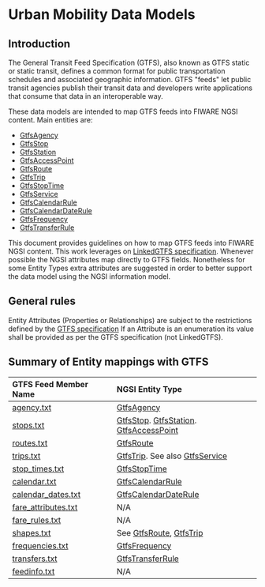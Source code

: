 # Urban Mobility Data Models

## Introduction

The General Transit Feed Specification (GTFS), also known as GTFS static or
static transit, defines a common format for public transportation schedules and
associated geographic information. GTFS "feeds" let public transit agencies
publish their transit data and developers write applications that consume that
data in an interoperable way.

These data models are intended to map GTFS feeds into FIWARE NGSI content. Main
entities are:

-   [GtfsAgency](./GtfsAgency/doc/spec.md)
-   [GtfsStop](./GtfsStop/doc/spec.md)
-   [GtfsStation](./GtfsStation/doc/spec.md)
-   [GtfsAccessPoint](./GtfsAccessPoint/doc/spec.md)
-   [GtfsRoute](./GtfsRoute/doc/spec.md)
-   [GtfsTrip](./GtfsTrip/doc/spec.md)
-   [GtfsStopTime](./GtfsStopTime/doc/spec.md)
-   [GtfsService](./GtfsService/doc/spec.md)
-   [GtfsCalendarRule](./GtfsCalendarRule/doc/spec.md)
-   [GtfsCalendarDateRule](./GtfsCalendarDateRule/doc/spec.md)
-   [GtfsFrequency](./GtfsFrequency/doc/spec.md)
-   [GtfsTransferRule](./GtfsTransferRule/doc/spec.md)

This document provides guidelines on how to map GTFS feeds into FIWARE NGSI
content. This work leverages on
[LinkedGTFS specification](https://github.com/OpenTransport/linked-gtfs/blob/master/spec.md).
Whenever possible the NGSI attributes map directly to GTFS fields. Nonetheless
for some Entity Types extra attributes are suggested in order to better support
the data model using the NGSI information model.

## General rules

Entity Attributes (Properties or Relationships) are subject to the restrictions
defined by the
[GTFS specification](https://developers.google.com/transit/gtfs/reference/#term-definitions)
If an Attribute is an enumeration its value shall be provided as per the GTFS
specification (not LinkedGTFS).

## Summary of Entity mappings with GTFS

| GTFS Feed Member Name                                                                           | NGSI Entity Type                                                                                                                  |
| :---------------------------------------------------------------------------------------------- | :-------------------------------------------------------------------------------------------------------------------------------- |
| [agency.txt](https://developers.google.com/transit/gtfs/reference/#agencytxt)                   | [GtfsAgency](../GtfsAgency/doc/spec.md)                                                                                           |
| [stops.txt](https://developers.google.com/transit/gtfs/reference/#stopstxt)                     | [GtfsStop](../GtfsStop/doc/spec.md). [GtfsStation](../GtfsStation/doc/spec.md). [GtfsAccessPoint](../GtfsAccessPoint/doc/spec.md) |
| [routes.txt](https://developers.google.com/transit/gtfs/reference/#routestxt)                   | [GtfsRoute](../GtfsRoute/doc/spec.md)                                                                                             |
| [trips.txt](https://developers.google.com/transit/gtfs/reference/#tripstxt)                     | [GtfsTrip](../GtfsTrip/doc/spec.md). See also [GtfsService](../GtfsService/doc/spec.md)                                           |
| [stop_times.txt](https://developers.google.com/transit/gtfs/reference/#stop_timestxt)           | [GtfsStopTime](../GtfsStopTime/doc/spec.md)                                                                                       |
| [calendar.txt](https://developers.google.com/transit/gtfs/reference/#calendartxt)               | [GtfsCalendarRule](../GtfsCalendarRule/doc/spec.md)                                                                               |
| [calendar_dates.txt](https://developers.google.com/transit/gtfs/reference/#calendar_datestxt)   | [GtfsCalendarDateRule](../GtfsCalendarDateRule/doc/spec.md)                                                                       |
| [fare_attributes.txt](https://developers.google.com/transit/gtfs/reference/#fare_attributestxt) | N/A                                                                                                                               |
| [fare_rules.txt](https://developers.google.com/transit/gtfs/reference/#fare_rulestxt)           | N/A                                                                                                                               |
| [shapes.txt](https://developers.google.com/transit/gtfs/reference/#shapestxt)                   | See [GtfsRoute](../GtfsRoute/doc/spec.md), [GtfsTrip](../GtfsTrip/doc/spec.md)                                                    |
| [frequencies.txt](https://developers.google.com/transit/gtfs/reference/#frequenciestxt)         | [GtfsFrequency](../GtfsFrequency/doc/spec.md)                                                                                     |
| [transfers.txt](https://developers.google.com/transit/gtfs/reference/#transferstxt)             | [GtfsTransferRule](../GtfsTransferRule/doc/spec.md)                                                                               |
| [feedinfo.txt](https://developers.google.com/transit/gtfs/reference/#feed_infotxt)              | N/A                                                                                                                               |

